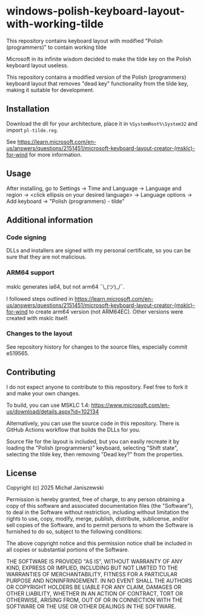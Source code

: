 # windows-polish-keyboard-layout-with-working-tilde
This repository contains keyboard layout with modified "Polish (programmers)" to contain working tilde

Microsoft in its infinite wisdom decided to make the tilde key on the Polish keyboard layout useless.

This repository contains a modified version of the Polish (programmers) keyboard layout that removes "dead key" functionality from the tilde key, making it suitable for development.

## Installation

Download the dll for your architecture, place it in `%SystemRoot%\System32` and import `pl-tilde.reg`.

See https://learn.microsoft.com/en-us/answers/questions/2151451/microsoft-keyboard-layout-creator-(msklc)-for-wind for more information.

## Usage

After installing, go to Settings -> Time and Language -> Language and region -> &lt;click ellipsis on your desired language&gt; -> Language options -> Add keyboard -> "Polish (programmers) - tilde"

## Additional information

### Code signing

DLLs and installers are signed with my personal certificate, so you can be sure that they are not malicious.

### ARM64 support

msklc generates ia64, but not arm64 ¯\\\_(ツ)\_/¯.

I followed steps outlined in https://learn.microsoft.com/en-us/answers/questions/2151451/microsoft-keyboard-layout-creator-(msklc)-for-wind to create arm64 version (not ARM64EC). Other versions were created with msklc itself.

### Changes to the layout

See repository history for changes to the source files, especially commit e519565.

## Contributing

I do not expect anyone to contribute to this repository. Feel free to fork it and make your own changes.

To build, you can use MSKLC 1.4: https://www.microsoft.com/en-us/download/details.aspx?id=102134

Alternatively, you can use the source code in this repository. There is GitHub Actions workflow that builds the DLLs for you.

Source file for the layout is included, but you can easily recreate it by loading the "Polish (programmers)" keyboard, selecting "Shift state", selecting the tilde key, then removing "Dead key?" from the properties.

## License

Copyright (c) 2025 Michał Janiszewski

Permission is hereby granted, free of charge, to any person obtaining a copy of this software and associated documentation files (the "Software"), to deal in the Software without restriction, including without limitation the rights to use, copy, modify, merge, publish, distribute, sublicense, and/or sell copies of the Software, and to permit persons to whom the Software is furnished to do so, subject to the following conditions:

The above copyright notice and this permission notice shall be included in all copies or substantial portions of the Software.

THE SOFTWARE IS PROVIDED "AS IS", WITHOUT WARRANTY OF ANY KIND, EXPRESS OR IMPLIED, INCLUDING BUT NOT LIMITED TO THE WARRANTIES OF MERCHANTABILITY, FITNESS FOR A PARTICULAR PURPOSE AND NONINFRINGEMENT. IN NO EVENT SHALL THE AUTHORS OR COPYRIGHT HOLDERS BE LIABLE FOR ANY CLAIM, DAMAGES OR OTHER LIABILITY, WHETHER IN AN ACTION OF CONTRACT, TORT OR OTHERWISE, ARISING FROM, OUT OF OR IN CONNECTION WITH THE SOFTWARE OR THE USE OR OTHER DEALINGS IN THE SOFTWARE.
